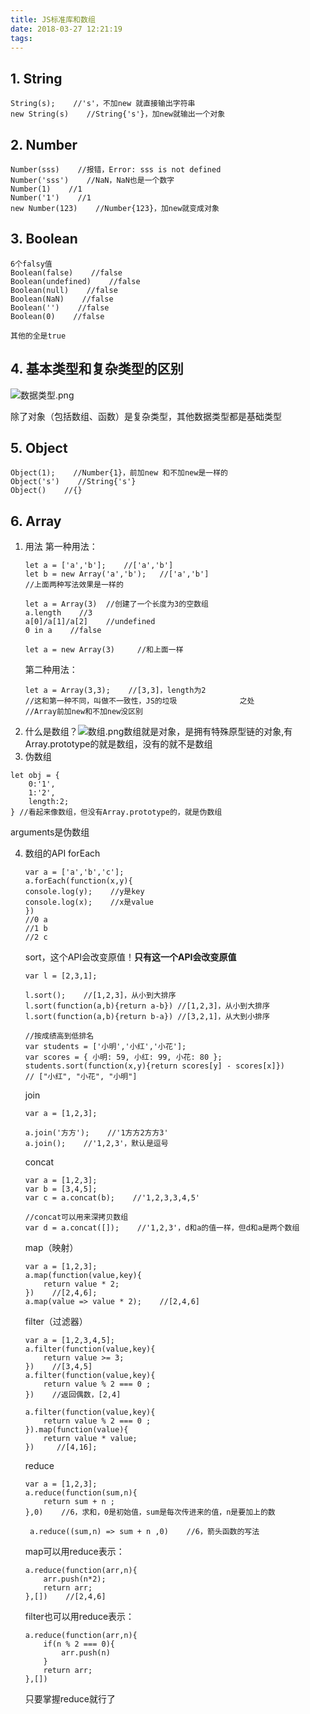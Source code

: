 ```yaml
---
title: JS标准库和数组
date: 2018-03-27 12:21:19
tags:
---
```

## 1. String
```
String(s);    //'s'，不加new 就直接输出字符串
new String(s)    //String{'s'}，加new就输出一个对象
```

## 2. Number
```
Number(sss)    //报错，Error: sss is not defined
Number('sss')    //NaN，NaN也是一个数字
Number(1)    //1
Number('1')    //1
new Number(123)    //Number{123}，加new就变成对象
```

## 3. Boolean
```
6个falsy值
Boolean(false)    //false
Boolean(undefined)    //false
Boolean(null)    //false
Boolean(NaN)    //false
Boolean('')    //false
Boolean(0)    //false

其他的全是true
```
## 4. 基本类型和复杂类型的区别
![数据类型.png](/images/数据类型.png)

除了对象（包括数组、函数）是复杂类型，其他数据类型都是基础类型

## 5. Object
```
Object(1);    //Number{1}，前加new 和不加new是一样的
Object('s')    //String{'s'}
Object()    //{}
```

## 6. Array
1. 用法
    第一种用法：
    ```
    let a = ['a','b'];    //['a','b']
    let b = new Array('a','b');   //['a','b']
    //上面两种写法效果是一样的

    let a = Array(3)  //创建了一个长度为3的空数组
    a.length    //3
    a[0]/a[1]/a[2]    //undefined
    0 in a    //false

    let a = new Array(3)     //和上面一样
    ```
    第二种用法：
    ```
    let a = Array(3,3);    //[3,3]，length为2
    //这和第一种不同，叫做不一致性，JS的垃圾              之处
    //Array前加new和不加new没区别
    ```
2. 什么是数组？![数组.png](/images/数组.png)数组就是对象，是拥有特殊原型链的对象,有Array.prototype的就是数组，没有的就不是数组
3. 伪数组
```
let obj = {
    0:'1',
    1:'2',
    length:2;
} //看起来像数组，但没有Array.prototype的，就是伪数组
```
   arguments是伪数组

4. 数组的API
forEach
    ```
    var a = ['a','b','c'];
    a.forEach(function(x,y){
	console.log(y);    //y是key
	console.log(x);    //x是value
    })
    //0 a
    //1 b
    //2 c
    ```

    sort，这个API会改变原值！**只有这一个API会改变原值**
    ```
    var l = [2,3,1];
     
    l.sort();    //[1,2,3]，从小到大排序
    l.sort(function(a,b){return a-b}) //[1,2,3]，从小到大排序    
    l.sort(function(a,b){return b-a}) //[3,2,1]，从大到小排序    

    //按成绩高到低排名
    var students = ['小明','小红','小花'];
    var scores = { 小明: 59, 小红: 99, 小花: 80 };
    students.sort(function(x,y){return scores[y] - scores[x]})    // ["小红", "小花", "小明"]
    ```
    join
    ```
    var a = [1,2,3];
    
    a.join('方方');    //'1方方2方方3'
    a.join();    //'1,2,3'，默认是逗号
    ```
    concat
    ```
    var a = [1,2,3];
    var b = [3,4,5];
    var c = a.concat(b);    //'1,2,3,3,4,5'

    //concat可以用来深拷贝数组
    var d = a.concat([]);    //'1,2,3'，d和a的值一样，但d和a是两个数组
    ```
    map（映射）
    ```
    var a = [1,2,3];
    a.map(function(value,key){
        return value * 2;
    })    //[2,4,6];
    a.map(value => value * 2);    //[2,4,6]

    ```
    filter（过滤器）
    ```
    var a = [1,2,3,4,5];
    a.filter(function(value,key){
        return value >= 3;
    })    //[3,4,5]
    a.filter(function(value,key){
        return value % 2 === 0 ;
    })    //返回偶数，[2,4]

    a.filter(function(value,key){
        return value % 2 === 0 ;
    }).map(function(value){
        return value * value;
    })     //[4,16];
    ```
    reduce
    ```
    var a = [1,2,3];
    a.reduce(function(sum,n){
        return sum + n ;
    },0)    //6，求和，0是初始值，sum是每次传进来的值，n是要加上的数
    
     a.reduce((sum,n) => sum + n ,0)    //6，箭头函数的写法
    ```
    map可以用reduce表示：
    ```
    a.reduce(function(arr,n){
        arr.push(n*2);
        return arr;
    },[])    //[2,4,6]
    ```
    filter也可以用reduce表示：
    ```
    a.reduce(function(arr,n){
        if(n % 2 === 0){
            arr.push(n)
        }
        return arr;
    },[])
    ```
    只要掌握reduce就行了